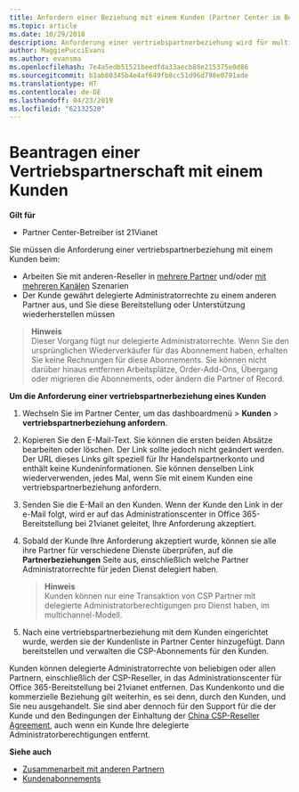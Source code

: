 ```yaml
---
title: Anfordern einer Beziehung mit einem Kunden (Partner Center im Betrieb über 21Vianet)
ms.topic: article
ms.date: 10/29/2018
description: Anforderung einer vertriebspartnerbeziehung wird für multipartner und multichannel-Szenarien verwendet werden. Dieser Vorgang ist auch hilfreich, wenn ein Kunde Ihre delegierten Administratorrechte entfernt und Sie sie für Bereitstellungen oder Supportleistungen wiederherstellen müssen.
author: MaggiePucciEvans
ms.author: evansma
ms.openlocfilehash: 7e4a5edb51521beedfda33aecb88e215375e0d86
ms.sourcegitcommit: b1ab80345b4e4af649fb8cc51d96d798e0791ade
ms.translationtype: HT
ms.contentlocale: de-DE
ms.lasthandoff: 04/23/2019
ms.locfileid: "62132520"
---
```

# <a name="request-a-reseller-relationship-with-a-customer"></a>Beantragen einer Vertriebspartnerschaft mit einem Kunden

**Gilt für**

-   Partner Center-Betreiber ist 21Vianet

Sie müssen die Anforderung einer vertriebspartnerbeziehung mit einem Kunden beim:

-   Arbeiten Sie mit anderen-Reseller in [mehrere Partner](multipartner.md) und/oder [mit mehreren Kanälen](multichannel.md) Szenarien
-   Der Kunde gewährt delegierte Administratorrechte zu einem anderen Partner aus, und Sie diese Bereitstellung oder Unterstützung wiederherstellen müssen

>**Hinweis**<br> Dieser Vorgang fügt nur delegierte Administratorrechte. Wenn Sie den ursprünglichen Wiederverkäufer für das Abonnement haben, erhalten Sie keine Rechnungen für diese Abonnements. Sie können nicht darüber hinaus entfernen Arbeitsplätze, Order-Add-Ons, Übergang oder migrieren die Abonnements, oder ändern die Partner of Record.

<a href="" id="requestarelationship"></a>
**Um die Anforderung einer vertriebspartnerbeziehung eines Kunden**

1.  Wechseln Sie im Partner Center, um das dashboardmenü &gt; **Kunden** &gt; **vertriebspartnerbeziehung anfordern**.
2.  Kopieren Sie den E-Mail-Text. Sie können die ersten beiden Absätze bearbeiten oder löschen. Der Link sollte jedoch nicht geändert werden. Der URL dieses Links gilt speziell für Ihr Handelspartnerkonto und enthält keine Kundeninformationen. Sie können denselben Link wiederverwenden, jedes Mal, wenn Sie mit einem Kunden eine vertriebspartnerbeziehung anfordern.
3.  Senden Sie die E-Mail an den Kunden. Wenn der Kunde den Link in der e-Mail folgt, wird er auf das Administrationscenter in Office 365-Bereitstellung bei 21vianet geleitet, Ihre Anforderung akzeptiert.
4.  Sobald der Kunde Ihre Anforderung akzeptiert wurde, können sie alle ihre Partner für verschiedene Dienste überprüfen, auf die **Partnerbeziehungen** Seite aus, einschließlich welche Partner Administratorrechte für jeden Dienst delegiert haben.

    >**Hinweis**<br> Kunden können nur eine Transaktion von CSP Partner mit delegierte Administratorberechtigungen pro Dienst haben, im multichannel-Modell. 
    
5.  Nach eine vertriebspartnerbeziehung mit dem Kunden eingerichtet wurde, werden sie der Kundenliste in Partner Center hinzugefügt. Dann bereitstellen und verwalten die CSP-Abonnements für den Kunden.

Kunden können delegierte Administratorrechte von beliebigen oder allen Partnern, einschließlich der CSP-Reseller, in das Administrationscenter für Office 365-Bereitstellung bei 21vianet entfernen. Das Kundenkonto und die kommerzielle Beziehung gilt weiterhin, es sei denn, durch den Kunden, und Sie neu ausgehandelt. Sie sind aber dennoch für den Support für die der Kunde und den Bedingungen der Einhaltung der [China CSP-Reseller Agreement](https://www.21vbluecloud.com/office365/ResellerAgr/), auch wenn ein Kunde Ihre delegierte Administratorberechtigungen entfernt. 

**Siehe auch**

-   [Zusammenarbeit mit anderen Partnern](work-with-other-partners.md)
-   [Kundenabonnements](customer-subscriptions.md)

 

 




